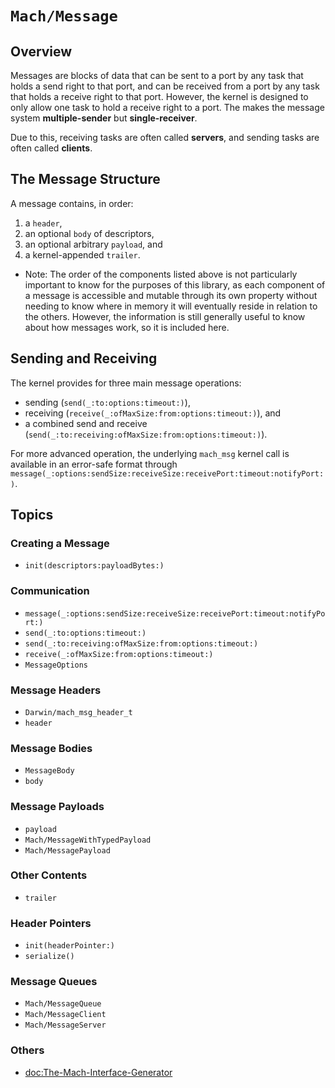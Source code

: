 # ``Mach/Message``

## Overview

Messages are blocks of data that can be sent to a port by any task that holds a send right to that port, and can be received from a port by any task that holds a receive right to that port. However, the kernel is designed to only allow one task to hold a receive right to a port. The makes the message system **multiple-sender** but **single-receiver**.

Due to this, receiving tasks are often called **servers**, and sending tasks are often called **clients**.

## The Message Structure

A message contains, in order:

1. a ``header``,
2. an optional ``body`` of descriptors,
3. an optional arbitrary ``payload``, and
4. a kernel-appended ``trailer``.

- Note: The order of the components listed above is not particularly important to know for the purposes of this library, as each component of a message is accessible and mutable through its own property without needing to know where in memory it will eventually reside in relation to the others. However, the information is still generally useful to know about how messages work, so it is included here.

## Sending and Receiving

The kernel provides for three main message operations:

- sending (``send(_:to:options:timeout:)``),
- receiving (``receive(_:ofMaxSize:from:options:timeout:)``), and
- a combined send and receive (``send(_:to:receiving:ofMaxSize:from:options:timeout:)``).

For more advanced operation, the underlying `mach_msg` kernel call is available in an error-safe format through ``message(_:options:sendSize:receiveSize:receivePort:timeout:notifyPort:)``.

## Topics

### Creating a Message

- ``init(descriptors:payloadBytes:)``

### Communication

- ``message(_:options:sendSize:receiveSize:receivePort:timeout:notifyPort:)``
- ``send(_:to:options:timeout:)``
- ``send(_:to:receiving:ofMaxSize:from:options:timeout:)``
- ``receive(_:ofMaxSize:from:options:timeout:)``
- ``MessageOptions``


### Message Headers

- ``Darwin/mach_msg_header_t``
- ``header``

### Message Bodies

- ``MessageBody``
- ``body``

### Message Payloads

- ``payload``
- ``Mach/MessageWithTypedPayload``
- ``Mach/MessagePayload``

### Other Contents

- ``trailer``

### Header Pointers

- ``init(headerPointer:)``
- ``serialize()``

### Message Queues

- ``Mach/MessageQueue``
- ``Mach/MessageClient``
- ``Mach/MessageServer``

### Others

- <doc:The-Mach-Interface-Generator>
